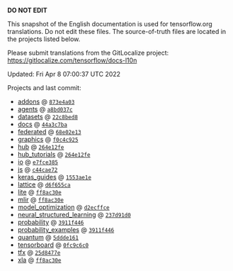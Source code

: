 __DO NOT EDIT__

This snapshot of the English documentation is used for tensorflow.org
translations. Do not edit these files. The source-of-truth files are located in
the projects listed below.

Please submit translations from the GitLocalize project: https://gitlocalize.com/tensorflow/docs-l10n

Updated: Fri Apr  8 07:00:37 UTC 2022

Projects and last commit:

- [addons](https://github.com/tensorflow/addons/tree/master/docs) @ <a href='https://github.com/tensorflow/addons/commit/873e4a03115d6df97c64f9b9f7d11484fc4da8c9'><code>873e4a03</code></a>
- [agents](https://github.com/tensorflow/agents/tree/master/docs) @ <a href='https://github.com/tensorflow/agents/commit/a8bd037ccf5ef2b0c0a6e0927e91ec7ba02517f5'><code>a8bd037c</code></a>
- [datasets](https://github.com/tensorflow/datasets/tree/master/docs) @ <a href='https://github.com/tensorflow/datasets/commit/22c8bed80f8b6e27949f39c4fd06f8d1360187e3'><code>22c8bed8</code></a>
- [docs](https://github.com/tensorflow/docs/tree/master/site/en) @ <a href='https://github.com/tensorflow/docs/commit/44a3c7bafb44232d25a1e42a6be686ad4c6b67c7'><code>44a3c7ba</code></a>
- [federated](https://github.com/tensorflow/federated/tree/main/docs) @ <a href='https://github.com/tensorflow/federated/commit/68e02e13cdcc844c8fe97307dec2cd590e6eb6dd'><code>68e02e13</code></a>
- [graphics](https://github.com/tensorflow/graphics/tree/master/tensorflow_graphics/g3doc) @ <a href='https://github.com/tensorflow/graphics/commit/f0c4c9256c9b1a6a5337762d763e4910631c65c4'><code>f0c4c925</code></a>
- [hub](https://github.com/tensorflow/hub/tree/master/docs) @ <a href='https://github.com/tensorflow/hub/commit/264e12fe835020045266a19d8b2ecc7ff48cd253'><code>264e12fe</code></a>
- [hub_tutorials](https://github.com/tensorflow/hub/tree/master/examples/colab) @ <a href='https://github.com/tensorflow/hub/commit/264e12fe835020045266a19d8b2ecc7ff48cd253'><code>264e12fe</code></a>
- [io](https://github.com/tensorflow/io/tree/master/docs) @ <a href='https://github.com/tensorflow/io/commit/e7fce3857bbb2ed18a0ad95747c612a21ae80816'><code>e7fce385</code></a>
- [js](https://github.com/tensorflow/tfjs-website/tree/master/docs) @ <a href='https://github.com/tensorflow/tfjs-website/commit/c44cae7234c378f6d7e74b2d6abe82fe8b98f2f7'><code>c44cae72</code></a>
- [keras_guides](https://github.com/tensorflow/docs/tree/snapshot-keras/site/en/guide/keras) @ <a href='https://github.com/tensorflow/docs/commit/1553ae1e4a149be71703e2ee60173b3d1e0e8c00'><code>1553ae1e</code></a>
- [lattice](https://github.com/tensorflow/lattice/tree/master/docs) @ <a href='https://github.com/tensorflow/lattice/commit/d6f655ca11523bdf38a431a386bb7c0f9dc7aacb'><code>d6f655ca</code></a>
- [lite](https://github.com/tensorflow/tensorflow/tree/master/tensorflow/lite/g3doc) @ <a href='https://github.com/tensorflow/tensorflow/commit/ff8ac30e38019504007becba3d97b7bcec53103d'><code>ff8ac30e</code></a>
- [mlir](https://github.com/tensorflow/tensorflow/tree/master/tensorflow/compiler/mlir/g3doc) @ <a href='https://github.com/tensorflow/tensorflow/commit/ff8ac30e38019504007becba3d97b7bcec53103d'><code>ff8ac30e</code></a>
- [model_optimization](https://github.com/tensorflow/model-optimization/tree/master/tensorflow_model_optimization/g3doc) @ <a href='https://github.com/tensorflow/model-optimization/commit/d2ecffce6d8f5306b51060f423d3dbabc86f2ecf'><code>d2ecffce</code></a>
- [neural_structured_learning](https://github.com/tensorflow/neural-structured-learning/tree/master/g3doc) @ <a href='https://github.com/tensorflow/neural-structured-learning/commit/237d91d08ccb86b26367a4e1dd54e2eafe05e7bd'><code>237d91d0</code></a>
- [probability](https://github.com/tensorflow/probability/tree/main/tensorflow_probability/g3doc) @ <a href='https://github.com/tensorflow/probability/commit/3911f4463cdcca6cc118633742430885fb0c88cb'><code>3911f446</code></a>
- [probability_examples](https://github.com/tensorflow/probability/tree/main/tensorflow_probability/examples/jupyter_notebooks) @ <a href='https://github.com/tensorflow/probability/commit/3911f4463cdcca6cc118633742430885fb0c88cb'><code>3911f446</code></a>
- [quantum](https://github.com/tensorflow/quantum/tree/master/docs) @ <a href='https://github.com/tensorflow/quantum/commit/5ddde161a422a0f8d8da17512614fc29622d9e94'><code>5ddde161</code></a>
- [tensorboard](https://github.com/tensorflow/tensorboard/tree/master/docs) @ <a href='https://github.com/tensorflow/tensorboard/commit/0fc9c6c0a3de06e9e60a48fefa3c229a41155403'><code>0fc9c6c0</code></a>
- [tfx](https://github.com/tensorflow/tfx/tree/master/docs) @ <a href='https://github.com/tensorflow/tfx/commit/25d8477eff374a8ba3e90650bfbf3d3ea03f772e'><code>25d8477e</code></a>
- [xla](https://github.com/tensorflow/tensorflow/tree/master/tensorflow/compiler/xla/g3doc) @ <a href='https://github.com/tensorflow/tensorflow/commit/ff8ac30e38019504007becba3d97b7bcec53103d'><code>ff8ac30e</code></a>

